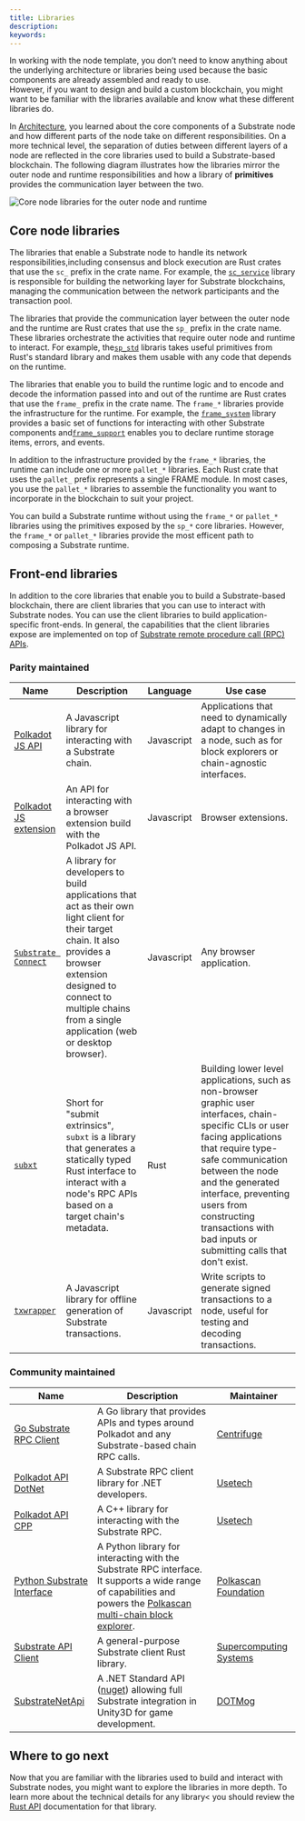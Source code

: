 ```yaml
---
title: Libraries
description: 
keywords:
---
```


In working with the node template, you don’t need to know anything about the underlying architecture or libraries being used because the basic components are already assembled and ready to use.  
However, if you want to design and build a custom blockchain, you might want to be familiar with the libraries available and know what these different libraries do.

In [Architecture](/main-docs/fundamentals/architecture/), you learned about the core components of a Substrate node and how different parts of the node take on different responsibilities. 
On a more technical level, the separation of duties between different layers of a node are reflected in the core libraries used to build a Substrate-based blockchain.
The following diagram illustrates how the libraries mirror the outer node and runtime responsibilities and how a library of **primitives** provides the communication layer between the two.

![Core node libraries for the outer node and runtime](/media/images/docs/main-docs/sub-libraries-1.png)

## Core node libraries

The libraries that enable a Substrate node to handle its network responsibilities,including consensus and block execution are Rust crates that use the `sc_` prefix in the crate name.
For example, the [`sc_service`](https://docs.substrate.io/rustdocs/latest/sc_service/index.html) library is responsible for building the networking layer for Substrate blockchains, managing the communication between the network participants and the transaction pool.

The libraries that provide the communication layer between the outer node and the runtime are Rust crates that use the `sp_` prefix in the crate name.
These libraries orchestrate the activities that require outer node and runtime to interact.
For example, the[`sp_std`](https://docs.substrate.io/rustdocs/latest/sp_std/index.html) libraris takes useful primitives from Rust's standard library and makes them usable with any code that depends on the runtime.

The libraries that enable you to build the runtime logic and to encode and decode the information passed into and out of the runtime are Rust crates that use the `frame_` prefix in the crate name.
The `frame_*` libraries provide the infrastructure for the runtime.
For example, the [`frame_system`](https://docs.substrate.io/rustdocs/latest/frame_system/index.html) library provides a basic set of functions for interacting with other Substrate components and[`frame_support`](https://docs.substrate.io/rustdocs/latest/frame_support/index.html) enables you to  declare runtime storage items, errors, and events.

In addition to the infrastructure provided by the `frame_*` libraries, the runtime can include one or more `pallet_*` libraries.
Each Rust crate that uses the `pallet_` prefix represents a single FRAME module.
In most cases, you use the `pallet_*` libraries to assemble the functionality you want to incorporate in the blockchain to suit your project.

You can build a Substrate runtime without using the `frame_*` or `pallet_*` libraries using the primitives exposed by the `sp_*` core libraries.
However, the `frame_*` or `pallet_*` libraries provide the most efficent path to composing a Substrate runtime.

## Front-end libraries

In addition to the core libraries that enable you to build a Substrate-based blockchain, there are client libraries that you can use to interact with Substrate nodes.
You can use the client libraries to build application-specific front-ends.
In general, the capabilities that the client libraries expose are implemented on top of [Substrate remote procedure call (RPC) APIs](./frontend#RPC-APIs).

### Parity maintained

| Name | Description  | Language  | Use case  |   
|---|---|---|---|
| [Polkadot JS API](https://polkadot.js.org/docs/api) | A Javascript library for interacting with a Substrate chain. | Javascript | Applications that need to dynamically adapt to changes in a node, such as for block explorers or chain-agnostic interfaces. 
| [Polkadot JS extension](https://polkadot.js.org/docs/extension/) | An API for interacting with a browser extension build with the Polkadot JS API. | Javascript | Browser extensions.
| [`Substrate Connect`](https://paritytech.github.io/substrate-connect/) | A library for developers to build applications that act as their own light client for their target chain. It also provides a browser extension designed to connect to multiple chains from a single application (web or desktop browser). | Javascript | Any browser application.
| [`subxt`](https://github.com/paritytech/subxt/) | Short for "submit extrinsics", `subxt` is a library that generates a statically typed Rust interface to interact with a node's RPC APIs based on a target chain's metadata. | Rust | Building lower level applications, such as non-browser graphic user interfaces, chain-specific CLIs or user facing applications that require type-safe communication between the node and the generated interface, preventing users from constructing transactions with bad inputs or submitting calls that don't exist. 
| [`txwrapper`](https://github.com/paritytech/txwrapper) | A Javascript library for offline generation of Substrate transactions. | Javascript | Write scripts to generate signed transactions to a node, useful for testing and decoding transactions.

### Community maintained

| Name | Description  | Maintainer |
|---|---|---|
| [Go Substrate RPC Client](https://github.com/centrifuge/go-substrate-rpc-client/) | A Go library that provides APIs and types around Polkadot and any Substrate-based chain RPC calls. | [Centrifuge](https://centrifuge.io/) 
| [Polkadot API DotNet](https://github.com/usetech-llc/polkadot_api_dotnet) | A Substrate RPC client library for .NET developers. |[Usetech](https://usetech.com/blockchain/)
| [Polkadot API CPP](https://github.com/usetech-llc/polkadot_api_cpp) | A C++ library for interacting with the Substrate RPC. | [Usetech](https://usetech.com/blockchain/)
| [Python Substrate Interface](https://github.com/polkascan/py-substrate-interface) | A Python library for interacting with the Substrate RPC interface. It supports a wide range of capabilities and powers the [Polkascan multi-chain block explorer](https://polkascan.io/). | [Polkascan Foundation](https://polkascan.org/)
| [Substrate API Client](https://github.com/scs/substrate-api-client) | A general-purpose Substrate client Rust library. | [Supercomputing Systems](https://www.scs.ch/en/) 
| [SubstrateNetApi](https://github.com/dotmog/SubstrateNetApi) | A .NET Standard API ([nuget](https://www.nuget.org/packages/SubstrateNetApi)) allowing full Substrate integration in Unity3D for game development. | [DOTMog](https://www.dotmog.com/)

## Where to go next

Now that you are familiar with the libraries used to build and interact with Substrate nodes, you might want to explore the libraries in more depth.
To learn more about the technical details for any library< you should review the [Rust API](/rustdocs/) documentation for that library.
